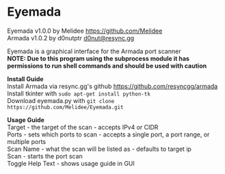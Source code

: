 # Eyemada  
Eyemada v1.0.0 by Melidee <https://github.com/Melidee>  
Armada v1.0.2 by d0nutptr <d0nut@resync.gg>  

Eyemada is a graphical interface for the Armada port scanner  
**NOTE: Due to this program using the subprocess module it has permissions to run shell commands and should be used with caution**

**Install Guide**  
    Install Armada via resync.gg's github <https://github.com/resyncgg/armada>  
    Install tkinter with `sudo apt-get install python-tk`  
    Download eyemada.py with `git clone https://github.com/Melidee/Eyemada.git`  

**Usage Guide**  
    Target - the target of the scan - accepts IPv4 or CIDR  
    Ports - sets which ports to scan - accepts a single port, a port range, or multiple ports  
    Scan Name - what the scan will be listed as - defaults to target ip  
    Scan - starts the port scan  
    Toggle Help Text - shows usage guide in GUI  

